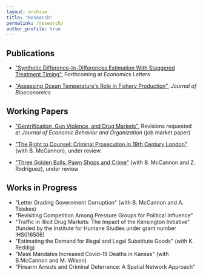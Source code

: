 ```yaml
---
layout: archive
title: "Research"
permalink: /research/
author_profile: true
---
```


## Publications 

- ["Synthetic Difference-In-Differences Estimation With Staggered Treatment Timing"](https://papers.ssrn.com/sol3/papers.cfm?abstract_id=4015931), Forthcoming at <i>Economics Letters</i> 

- ["Assessing Ocean Temperature's Role in Fishery Production"](https://link.springer.com/epdf/10.1007/s10818-021-09311-1?sharing_token=gWznIDUC8ZpcNztdM3sg2fe4RwlQNchNByi7wbcMAY59LqNeAGkLBM-G7cpsNdG9k4HQjDrKVYpCKm1H8qHLvPrd9jmdqGEOIr3F8kiBA2FeAmlWcSvThY8rauPeWUoEJRJ-f0SKl9P5ciEMR6UGsl7KZzZEKfxuaQXraPoUF1I%3D),  <i>Journal of Bioeconomics</i> 

 
## Working Papers
- ["Gentrification, Gun Violence, and Drug Markets"](https://papers.ssrn.com/sol3/papers.cfm?abstract_id=3930763), Revisions requested at <i>Journal of Economic Behavior and Organization</i> (job market paper)

- ["The Right to Counsel: Criminal Prosecution in 19th Century London"](https://papers.ssrn.com/sol3/papers.cfm?abstract_id=4006013) (with B. McCannon), under review.
  
- ["Three Golden Balls: Pawn Shops and Crime"](https://papers.ssrn.com/sol3/papers.cfm?abstract_id=4119571) (with B. McCannon and Z. Rodriguez), under review


  
## Works in Progress
- "Letter Grading Government Corruption" (with B. McCannon and A. Tsiukes)
- "Revisiting Competition Among Pressure Groups for Political Influence"
- "Traffic in Illicit Drug Markets: The Impact of the Kensington Initiative" (funded by the Institute for Humane Studies under grant number IHS016506)
- "Estimating the Demand for Illegal and Legal Substitute Goods" (with K. Reddig)
- "Mask Mandates Increased Covid-19 Deaths in Kansas" (with B.McCannon and M. Wilson)
- "Firearm Arrests and Criminal Deterrance: A Spatial Network Approach"



